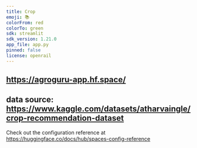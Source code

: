 ```yaml
---
title: Crop
emoji: 📚
colorFrom: red
colorTo: green
sdk: streamlit
sdk_version: 1.21.0
app_file: app.py
pinned: false
license: openrail
---
```


https://agroguru-app.hf.space/
---
data source: https://www.kaggle.com/datasets/atharvaingle/crop-recommendation-dataset
---
Check out the configuration reference at https://huggingface.co/docs/hub/spaces-config-reference
